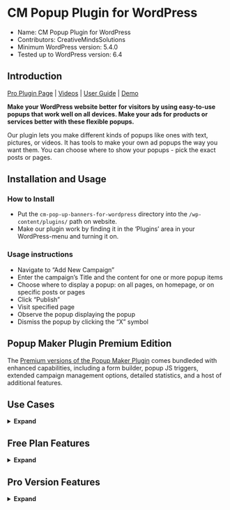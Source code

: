 # CM Popup Plugin for WordPress

* Name: CM Popup Plugin for WordPress
* Contributors: CreativeMindsSolutions
* Minimum WordPress version: 5.4.0
* Tested up to WordPress version: 6.4

## Introduction

[Pro Plugin Page](https://www.cminds.com/wordpress-plugins-library/cm-pop-up-banners-plugin-for-wordpress/) | [Videos](https://www.videolessonsplugin.com/video-lesson/lesson/popup-banners-plugin/) | [User Guide](https://creativeminds.helpscoutdocs.com/category/350-pop-up-banners-cmpb) | [Demo](https://www.knowledgetrail.com/pop-up-banner-2/)

**Make your WordPress website better for visitors by using easy-to-use popups that work well on all devices. Make your ads for products or services better with these flexible popups.**

Our plugin lets you make different kinds of popups like ones with text, pictures, or videos. It has tools to make your own ad popups the way you want them. You can choose where to show your popups - pick the exact posts or pages.

## Installation and Usage

### How to Install

* Put the `cm-pop-up-banners-for-wordpress` directory into the `/wp-content/plugins/` path on website.
* Make our plugin work by finding it in the ‘Plugins’ area in your WordPress-menu and turning it on.

### Usage instructions

* Navigate to “Add New Campaign”
* Enter the campaign’s Title and the content for one or more popup items
* Choose where to display a popup: on all pages, on homepage, or on specific posts or pages
* Click “Publish”
* Visit specified page
* Observe the popup displaying the popup
* Dismiss the popup by clicking the “X” symbol

## Popup Maker Plugin Premium Edition

The [Premium versions of the Popup Maker Plugin](https://www.cminds.com/wordpress-plugins-library/cm-pop-up-banners-plugin-for-wordpress/) comes bundleded with enhanced capabilities, including a form builder, popup JS triggers, extended campaign management options, detailed statistics, and a host of additional features.

## Use Cases

<details><summary> <b>Expand</b> </summary>

* **Conversion** – Attract your site visitors by offering special discount codes on pages dedicated to certain categories like beauty items, legal services, or medical care.
* **Lead Generation** – Place a “Join Us” popup with a built-in form that only appears to new visitors to grow your email list.
* **Advertising** – Show a variety of AdSense ads based on set criteria. For those needing more robust ad features, the Advanced Ad Campaigns Manager and Server Plugin for WordPress is suggested.
* **Multimedia Hub** – Place banners that include media and HTML content on any part of your website.

</details>

## Free Plan Features

<details><summary> <b>Expand</b> </summary>

* Initiate Popup Campaigns
* Personalize popups using HTML, images, and video content
* AdDesigner: Build a unique popup style that suits with your website’s design
* Limit by Page/Post/Custom Post Types: Specify the pages or posts where your popup should be displayed

</details>

## Pro Version Features

<details><summary> <b>Expand</b> </summary>

> [Pro Version Detailed Features List](https://www.cminds.com/wordpress-plugins-library/pop-up-banners-plugin-for-wordpress/#features)

* **Variety of Popup Styles**: Select from popups, fly-ins, or full-screen displays.
* **Campaign Analytics**: Monitor your popup’s performance with a straightforward reporting feature.
* **URL Targeting**: Specify the exact URLs where your popups will be shown.
* **Mobile Responsiveness**: Ensure your popups look great on all devices, with an option to disable on mobile.
* **Time Scheduling**: Set the active duration for your popup campaigns.
* **Day Targeting**: Choose which days your popups will activate.
* **Randomized Popups**: Launch popups in a random sequence.
* **Customizable Effects**: Personalize the visual and sound effects of your popups.
* **Delayed Display**: Set a timer to delay the popup’s appearance after page load.
* **Display Frequency Control**: Decide how often popups appear to users.
* **Interactive Triggers**: Initiate popups or fly-ins based on user interactions.
* **Exit-Intent Detection**: Reveal popups when users are about to leave your page.
* **User Inactivity Trigger**: Display popups after a period of user inactivity.
* **View Limit per Visitor**: Limit the number of times a popup is shown to each visitor.
* **User-Specific Targeting**: Direct your popups to either logged-in or guest users.

</details>
